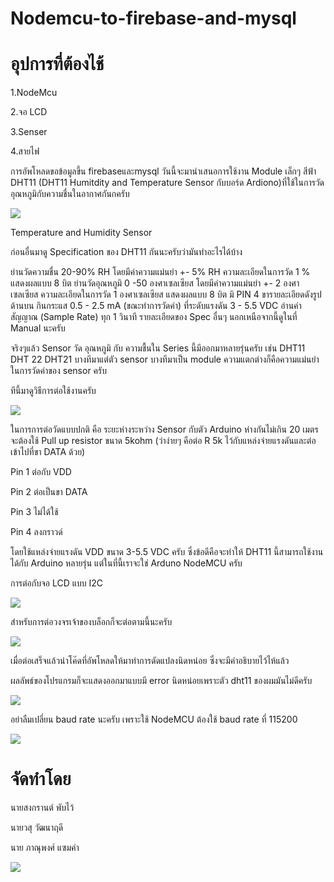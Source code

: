 # Nodemcu-to-firebase-and-mysql

# อุปการที่ต้องไช้ 

1.NodeMcu 

2.จอ LCD 

3.Senser 

4.สายไฟ


การอัพโหลดขอข้อมูลขึ้น firebaseและmysql
วันนี้จะมานำเสนอการใช้งาน Module เล็กๆ สีฟ้า  DHT11 (DHT11 Humitdity and Temperature Sensor กับบอร์ด Ardiono)ที่ใช้ในการวัดอุณหภูมิกับความชื่นในอากาศกันกครับ

<a href="http://www.mx7.com/view2/A2v6md22PxdZfQLa" target="_blank"><img border="0" src="http://www.mx7.com/i/0a4/5pnkIF.png" /></a>

Temperature and Humidity Sensor

ก่อนอื่นมาดู Specification ของ DHT11 กันนะครับว่ามันทำอะไรได้บ้าง

ย่านวัดความชื่น 20-90% RH   โดยมีค่าความแม่นยำ +- 5% RH  ความละเอียดในการวัด 1 % แสดงผลแบบ 8 บิต
ย่านวัดอุณหภูมิ 0 -50 องศาเซลเซียส โดยมีค่าความแม่นยำ +- 2 องศาเซลเซียส  ความละเอียดในการวัด 1 องศาเซลเซียส แสดงผลแบบ 8 บิต
มิ PIN 4 ขารายละเอียดดังรูปด้านบน
กินกระแส 0.5 - 2.5 mA (ขณะทำการวัดค่า) ที่ระดับแรงดัน 3 - 5.5 VDC
อ่านค่าสัญญาณ (Sample Rate) ทุก 1 วินาที 
รายละเอียดของ Spec อื่นๆ นอกเหนือจากนี้ดูในที่ Manual นะครับ

จริงๆแล้ว Sensor วัด อุณหภูมิ กับ ความชื้นใน Series นี้มีออกมาหลายรุ่นครับ เช่น DHT11 DHT 22  DHT21  บางทีมาแต่ตัว sensor บางทีมาเป็น module ความแตกต่างก็คือความแม่นยำในการวัดค่าของ sensor ครับ   

ทีนี้มาดูวิธีการต่อใช้งานครับ

<a href="http://www.mx7.com/view2/A2v75Wi1ptvOEn2u" target="_blank"><img border="0" src="http://www.mx7.com/i/05d/GjLehl.gif" /></a>


  ในการการต่อวัดแบบปกติ คือ ระยะห่างระหว่าง Sensor กับตัว Arduino ห่างกันไม่เกิน 20 เมตร จะต้องใช้ Pull up resistor ขนาด 5kohm  (ว่าง่ายๆ คือต่อ R 5k ไว้กับแหล่งจ่ายแรงดันและต่อเข้าไปที่ขา DATA ด้วย)  

   Pin 1  ต่อกับ VDD

   Pin 2  ต่อเป็นขา DATA

   Pin 3  ไม่ได้ใช้

   Pin 4  ลงกราวด์

   โดยใช้แหล่งจ่ายแรงดัน VDD ขนาด 3-5.5 VDC ครับ  ซึ่งข้อดีคือจะทำให้ DHT11 นี้สามารถใช้งานได้กับ Arduino หลายรุ่น แต่ในที่นี้เราจะใช่ Arduno NodeMCU ครับ
   
   การต่อกับจอ LCD แบบ I2C  
   
   <a href="http://www.mx7.com/view2/A3pH7jxYTXxd1JjE" target="_blank"><img border="0" src="http://www.mx7.com/i/122/lQtZ5W.jpg" /></a>


สำหรับการต่อวงจรเจ้าของบล็อกก็จะต่อตามนี้นะครับ

<a href="http://www.mx7.com/view2/A2v9xFbUM76nDxx5" target="_blank"><img border="0" src="http://www.mx7.com/i/03c/qY8Dvk.jpg" /></a>

เมื่อต่อเสร็จแล้วนำโค๊ดที่อัพโหลดให้มาทำการดัดแปลงนิดหน่อย ซึ่งจะมีคำอธิบายไว้ไห้แล้ว

ผลลัพธ์ของโปรแกรมก็จะแสดงออกมาแบบมี error นิดหน่อยเพราะตัว dht11 ของผมมันไม่ดีครับ

<a href="http://www.mx7.com/view2/A2vdxskCZbuTzqLV" target="_blank"><img border="0" src="http://www.mx7.com/i/0b3/RFn9iF.PNG" /></a>

 อย่าลืมเปลี่ยน baud rate นะครับ เพราะใช้ NodeMCU ต้องใช้ baud rate ที่ 115200
 
 <a href="http://www.mx7.com/view2/A2vfXpl6VVcfgECJ" target="_blank"><img border="0" src="http://www.mx7.com/i/153/eIpgWz.jpg" /></a>
 
# จัดทำโดย

 นายสงกรานต์ พับไว้
 
 นายวสุ วัฒนาฤดี
 
 นาย ภาณุพงศ์ แซมคำ
 
 <a href="http://www.mx7.com/view2/A3pBPLbOTb7Luhel" target="_blank"><img border="0" src="http://www.mx7.com/i/0ac/TULu9w.jpg" /></a>
